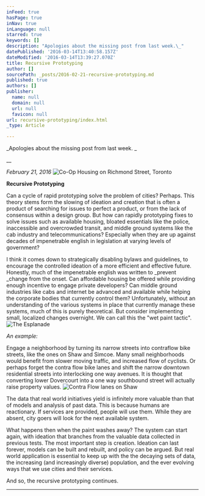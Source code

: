 ```yaml
---
inFeed: true
hasPage: true
inNav: true
inLanguage: null
starred: true
keywords: []
description: "Apologies about the missing post from last week.\_"
datePublished: '2016-03-14T13:40:58.157Z'
dateModified: '2016-03-14T13:39:27.070Z'
title: Recursive Prototyping
author: []
sourcePath: _posts/2016-02-21-recursive-prototyping.md
published: true
authors: []
publisher:
  name: null
  domain: null
  url: null
  favicon: null
url: recursive-prototyping/index.html
_type: Article

---
```

_Apologies about the missing post from last week. _

__

_February 21, 2016_
![Co-Op Housing on Richmond Street, Toronto](https://s3-us-west-2.amazonaws.com/the-grid-img/p/e034fdc52bce3ff0e2a548c2e14adfd83b4e74ba.jpg)

**Recursive Prototyping**

Can a cycle of rapid prototyping solve the problem of cities? Perhaps. This theory stems form the slowing of ideation and creation that is often a product of searching for issues to perfect a product, or from the  lack of consensus within a design group. But how can rapidly prototyping fixes to solve issues such as available housing, bloated essentials like the police, inaccessible and overcrowded transit, and middle ground systems like the cab industry and telecommunications? Especially when they are up against decades of impenetrable english in legislation at varying levels of government? 

I think it comes down to strategically disabling bylaws and guidelines, to encourage the controlled ideation of a more efficient and effective future. Honestly, much of the impenetrable english was written to _prevent _change from the onset. Can affordable housing be offered while providing enough incentive to engage private developers? Can middle ground industries like cabs and internet be advanced and available while helping the corporate bodies that currently control them? Unfortunately, without an understanding of the various systems in place that currently manage these systems, much of this is purely theoretical. But consider implementing small, localized changes overnight. We can call this the "wet paint tactic".
![The Esplanade](https://s3-us-west-2.amazonaws.com/the-grid-img/p/de0133da8e88a911ae5042f23ae64bd12460cbf3.jpg)

_An example:_

Engage a neighborhood by turning its narrow streets into contraflow bike streets, like the ones on Shaw and Simcoe. Many small neighborhoods would benefit from slower moving traffic, and increased flow of cyclists. Or perhaps forget the contra flow bike lanes and shift the narrow downtown residential streets into interlocking one way avenues. It is thought that converting lower Dovercourt into a one way southbound street will actually raise property values. ![Contra Flow lanes on Shaw](https://s3-us-west-2.amazonaws.com/the-grid-img/p/0666967e856fd8e53972cc533b854a6ee5aa9ded.jpg)

The data that real world initiatives yield is infinitely more valuable than that of models and analysis of past data. This is because humans are reactionary. If services are provided, people will use them. While they are absent, city goers will look for the next available system. 

What happens then when the paint washes away? The system can start again, with ideation that branches from the valuable data collected in previous tests. The most important step is creation. Ideation can last forever, models can be built and rebuilt, and policy can be argued. But real world application is essential to keep up with the the decaying sets of data, the increasing (and increasingly diverse) population, and the ever evolving ways that we use cities and their services. 

And so, the recursive prototyping continues. 

****